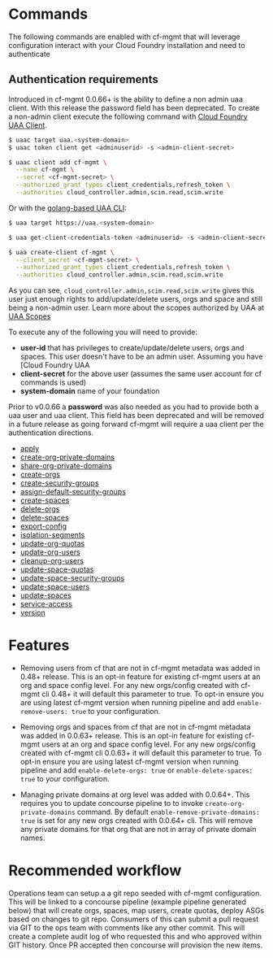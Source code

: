 # Commands

The following commands are enabled with cf-mgmt that will leverage configuration interact with your Cloud Foundry installation and need to authenticate

## Authentication requirements

Introduced in cf-mgmt 0.0.66+ is the ability to define a non admin uaa client.  With this release the password field has been deprecated. To create a non-admin client execute the following command with [Cloud Foundry UAA Client](https://github.com/cloudfoundry/cf-uaac).

```sh
$ uaac target uaa.<system-domain>
$ uaac token client get <adminuserid> -s <admin-client-secret>

$ uaac client add cf-mgmt \
  --name cf-mgmt \
  --secret <cf-mgmt-secret> \
  --authorized_grant_types client_credentials,refresh_token \
  --authorities cloud_controller.admin,scim.read,scim.write
```

Or with the [golang-based UAA CLI](https://github.com/cloudfoundry-incubator/uaa-cli):

```sh
$ uaa target https://uaa.<system-domain>

$ uaa get-client-credentials-token <adminuserid> -s <admin-client-secret>

$ uaa create-client cf-mgmt \
  --client_secret <cf-mgmt-secret> \
  --authorized_grant_types client_credentials,refresh_token \
  --authorities cloud_controller.admin,scim.read,scim.write
```

As you can see, `cloud_controller.admin,scim.read,scim.write` gives this user just enough rights to add/update/delete users, orgs and space and still being a non-admin user. Learn more about the scopes authorized by UAA at [UAA Scopes](https://github.com/cloudfoundry/uaa/blob/master/docs/UAA-APIs.rst#scopes-authorized-by-the-uaa)


To execute any of the following you will need to provide:
- **user-id** that has privileges to create/update/delete users, orgs and spaces. This user doesn't have to be an admin user. Assuming you have [Cloud Foundry UAA
- **client-secret** for the above user (assumes the same user account for cf commands is used)
- **system-domain** name of your foundation

Prior to v0.0.66 a **password** was also needed as you had to provide both a uaa user and uaa client.  This field has been deprecated and will be removed in a future release as going forward cf-mgmt will require a uaa client per the authentication directions.

* [apply](apply/README.md)
* [create-org-private-domains](create-org-private-domains/README.md)
* [share-org-private-domains](share-org-private-domains/README.md)
* [create-orgs](create-orgs/README.md)
* [create-security-groups](create-security-groups/README.md)
* [assign-default-security-groups](assign-default-security-groups/README.md)
* [create-spaces](create-spaces/README.md)
* [delete-orgs](delete-orgs/README.md)
* [delete-spaces](delete-spaces/README.md)
* [export-config](export-config/README.md)
* [isolation-segments](isolation-segments/README.md)
* [update-org-quotas](update-org-quotas/README.md)
* [update-org-users](update-org-users/README.md)
* [cleanup-org-users](cleanup-org-users/README.md)
* [update-space-quotas](update-space-quotas/README.md)
* [update-space-security-groups](update-space-security-groups/README.md)
* [update-space-users](update-space-users/README.md)
* [update-spaces](update-spaces/README.md)
* [service-access](service-access/README.md)
* [version](version/README.md)

# Features
- Removing users from cf that are not in cf-mgmt metadata was added in 0.48+ release.  This is an opt-in feature for existing cf-mgmt users at an org and space config level.  For any new orgs/config created with cf-mgmt cli 0.48+ it will default this parameter to true.  To opt-in ensure you are using latest cf-mgmt version when running pipeline and add `enable-remove-users: true` to your configuration.

- Removing orgs and spaces from cf that are not in cf-mgmt metadata was added in 0.0.63+ release.  This is an opt-in feature for existing cf-mgmt users at an org and space config level.  For any new orgs/config created with cf-mgmt cli 0.0.63+ it will default this parameter to true.  To opt-in ensure you are using latest cf-mgmt version when running pipeline and add `enable-delete-orgs: true` or `enable-delete-spaces: true` to your configuration.

- Managing private domains at org level was added with 0.0.64+.  This requires you to update concourse pipeline to to invoke `create-org-private-domains` command.  By default `enable-remove-private-domains: true` is set for any new orgs created with 0.0.64+ cli.  This will remove any private domains for that org that are not in array of private domain names.

# Recommended workflow

Operations team can setup a a git repo seeded with cf-mgmt configuration.  This will be linked to a concourse pipeline (example pipeline generated below) that will create orgs, spaces, map users, create quotas, deploy ASGs based on changes to git repo.  Consumers of this can submit a pull request via GIT to the ops team with comments like any other commit.  This will create a complete audit log of who requested this and who approved within GIT history.  Once PR accepted then concourse will provision the new items.
